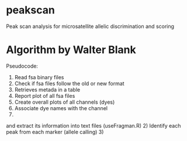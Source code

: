 # peakscan
Peak scan analysis for microsatellite allelic discrimination and scoring

# Algorithm by Walter Blank
Pseudocode:
1) Read fsa binary files 
2) Check if fsa files follow the old or new format
3) Retrieves metada in a table
4) Report plot of all fsa files
5) Create overall plots of all channels (dyes)
6) Associate dye names with the channel
7) 


and extract its information into text files (useFragman.R)
2) Identify each peak from each marker (allele calling)
3) 

